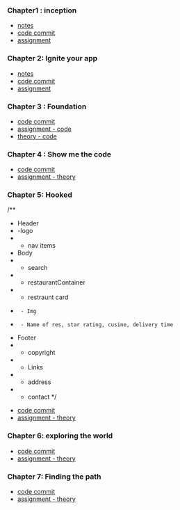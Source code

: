 ### Chapter1 : inception
- [notes](https://github.com/rhythm55/Namaste-react-restart/blob/main/notes/inception.md)
- [code commit](https://github.com/rhythm55/Namaste-react-restart/commit/c7fff483a081eb777b078422d306db1e060abc69)
- [assignment](https://github.com/rhythm55/Namaste-react-restart/blob/main/assignments/chapter-01-inception.md)

### Chapter 2: Ignite your app 
- [notes](https://github.com/rhythm55/Namaste-react-restart/blob/main/notes/ignite-your-app.md)
- [code commit](https://github.com/rhythm55/Namaste-react-restart/commit/8c1637309a09121123d2f2fc7e1c74acc323f7db)
- [assignment](https://github.com/rhythm55/Namaste-react-restart/blob/main/assignments/chapter-02-ingnition.md)

### Chapter 3 : Foundation
- [code commit](https://github.com/rhythm55/Namaste-react-restart/commit/e902c1fa5735e8a089db663eb48f115f208e26d2)
- [assignment - code ](https://github.com/rhythm55/Namaste-react-restart/tree/main/assignments/chapter-03/code)
- [theory - code ](https://github.com/rhythm55/Namaste-react-restart/blob/main/assignments/chapter-03/theory/chapter-03-foundation.md)

### Chapter 4 : Show me the code
- [code commit](https://github.com/rhythm55/Namaste-react-restart/commit/74de9fc293b00cf7a8dc6eb3906b42200d5f29e6)
- [assignment - theory ](https://github.com/rhythm55/Namaste-react-restart/blob/main/assignments/chapter-04/chapter-04.md)

### Chapter 5: Hooked

/**
 * Header
 *  -logo
 *  - nav items
 * Body
 *  - search
 *  - restaurantContainer
 *   - restraunt card
 *      - Img
 *      - Name of res, star rating, cusine, delivery time
 * Footer
 *  - copyright
 *  - Links
 *  - address
 *  - contact
 */

- [code commit](https://github.com/rhythm55/Namaste-react-restart/commit/9ba84e0a5ee499f9087263f6850456fa38dfa499)
- [assignment - theory ](https://github.com/rhythm55/Namaste-react-restart/blob/main/assignments/chapter-05/chapter-05.md)


### Chapter 6: exploring the world

- [code commit](https://github.com/rhythm55/Namaste-react-restart/commit/dea907ec25916258fd886a9bc10c6bfbd8dc1d26)
- [assignment - theory ](https://github.com/rhythm55/Namaste-react-restart/blob/main/assignments/chapter-06.md)

### Chapter 7: Finding the path

- [code commit](https://github.com/rhythm55/Namaste-react-restart/commit/99bc87364b9177faf2046e00b74465407b315150)
- [assignment - theory](https://github.com/rhythm55/Namaste-react-restart/blob/main/assignments/chapter-07.md)
